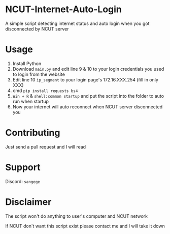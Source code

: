 # NCUT-Internet-Auto-Login
A simple script detecting internet status and auto login when you got disconnected by NCUT server

# Usage
1. Install Python
2. Download `main.py` and edit line 9 & 10 to your login credentials you used to login from the website
3. Edit line 10 `ip_segment` to your login page's 172.16.XXX.254 (fill in only XXX)
4. cmd `pip install requests bs4`
5. `Win + R` & `shell:common startup` and put the script into the folder to auto run when startup
6. Now your internet will auto reconnect when NCUT server disconnected you

# Contributing
Just send a pull request and I will read

# Support
Discord: `sangege`

# Disclaimer
The script won't do anything to user's computer and NCUT network

If NCUT don't want this script exist please contact me and I will take it down
